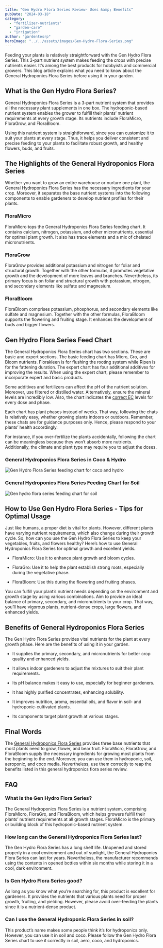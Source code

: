 ```yaml
---
title: "Gen Hydro Flora Series Review- Uses &amp; Benefits"
pubDate: "2024-03-18"
category:
  - "fertilizer-nutrients"
  - "garden-care"
  - "irrigation"
author: "gardentesrp"
heroImage: "../../assets/images/Gen-Hydro-Flora-Series.png"
---
```


Feeding your plants is relatively straightforward with the Gen Hydro Flora Series. This 3-part nutrient system makes feeding the crops with precise nutrients easier. It’s among the best products for hobbyists and commercial growers. This blog article explains what you need to know about the General Hydroponics Flora Series before using it in your garden.

## What is the Gen Hydro Flora Series?

General Hydroponics Flora Series is a 3-part nutrient system that provides all the necessary plant supplements in one box. The hydroponic-based nutrient system enables the grower to fulfill their plants’ nutrient requirements at every growth stage. Its nutrients include FloraMicro, FloraGrow, and FloraBloom.

Using this nutrient system is straightforward, since you can customize it to suit your plants at every stage. Thus, it helps you deliver consistent and precise feeding to your plants to facilitate robust growth, and healthy flowers, buds, and fruits.

## The Highlights of the General Hydroponics Flora Series

Whether you want to grow an entire warehouse or nurture one plant, the General Hydroponics Flora Series has the necessary ingredients for your crop. Moreover, it separates the base nutrient systems into the following components to enable gardeners to develop nutrient profiles for their plants.

### FloraMicro

FloraMicro tops the General Hydroponics Flora Series feeding chart. It contains calcium, nitrogen, potassium, and other micronutrients, essential for optimal plant growth. It also has trace elements and a mix of chelated micronutrients.

### FloraGrow

FloraGrow provides additional potassium and nitrogen for foliar and structural growth. Together with the other formulas, it promotes vegetative growth and the development of more leaves and branches. Nevertheless, its primary focus is on foliar and structural growth with potassium, nitrogen, and secondary elements like sulfate and magnesium.

### FloraBloom

FloraBloom comprises potassium, phosphorus, and secondary elements like sulfate and magnesium. Together with the other formulas, FloraBloom supports the flowering and fruiting stage. It enhances the development of buds and bigger flowers.

## Gen Hydro Flora Series Feed Chart

The General Hydroponics Flora Series chart has two sections. These are basic and expert sections. The basic feeding chart has Micro, Gro, and Bloom nutrients. Florakleen is for flushing the rooting system while Ripen is for the fattening duration. The expert chart has four additional additives for improving the results. When using the expert chart, please remember to incorporate expert and basic products.

Some additives and fertilizers can affect the pH of the nutrient solution. Moreover, use filtered or distilled water. Alternatively, ensure the mineral levels are incredibly low. Also, the chart indicates the [correct EC](https://garden.gnmnetworks.com/best-ec-meter-for-hydroponics-top-5-reviews/) levels for every dose and phase.

Each chart has plant phases instead of weeks. That way, following the chats is relatively easy, whether growing plants indoors or outdoors. Remember, these chats are for guidance purposes only. Hence, please respond to your plants’ health accordingly.

For instance, if you over-fertilize the plants accidentally, following the chart can be meaningless because they won’t absorb more nutrients. Additionally, the climate and plant type may require you to adjust the doses.

### General Hydroponics Flora Series in Coco & Hydro

![Gen Hydro Flora Series feeding chart for coco and hydro](../../assets/images/General-Hydroponics-Flora-Series-feeding-chart-1024x470.jpeg)

### General Hydroponics Flora Series Feeding Chart for Soil

![Gen hydro flora series feeding chart for soil](../../assets/images/General-Hydroponics-Flora-Series-Feeding-Chart-for-Soil-1024x470.jpeg)

## How to Use Gen Hydro Flora Series - Tips for Optimal Usage

Just like humans, a proper diet is vital for plants. However, different plants have varying nutrient requirements, which also change during their growth cycle. So, how can you use the Gen Hydro Flora Series to keep your vegetables, fruits, and flowers healthy? Here’s how to use General Hydroponics Flora Series for optimal growth and excellent yields.

- FloraMicro: Use it to enhance plant growth and bloom cycles.

- FloraGro: Use it to help the plant establish strong roots, especially during the vegetative phase.

- FloraBloom: Use this during the flowering and fruiting phases.

You can fulfill your plant’s nutrient needs depending on the environment and growth stage by using various combinations. Aim to provide an ideal balance of primary, secondary, and micronutrients to your crop. That way, you’ll have vigorous plants, nutrient-dense crops, large flowers, and enhanced yields.

## Benefits of General Hydroponics Flora Series

The Gen Hydro Flora Series provides vital nutrients for the plant at every growth phase. Here are the benefits of using it in your garden.

- It supplies the primary, secondary, and micronutrients for better crop quality and enhanced yields.

- It allows indoor gardeners to adjust the mixtures to suit their plant requirements.

- Its pH balance makes it easy to use, especially for beginner gardeners.

- It has highly purified concentrates, enhancing solubility.

- It improves nutrition, aroma, essential oils, and flavor in soil- and hydroponic-cultivated plants.

- Its components target plant growth at various stages.

## Final Words

The [General Hydroponics Flora Series](https://generalhydroponics.com/products/floraseries/) provides three base nutrients that most plants need to grow, flower, and bear fruit. FloraMicro, FloraGrow, and FloraBloom supply the necessary ingredients for growing most plants from the beginning to the end. Moreover, you can use them in hydroponic, soil, aeroponic, and coco media. Nevertheless, use them correctly to reap the benefits listed in this general hydroponics flora series review.

## FAQ

### What is the Gen Hydro Flora Series?

The General Hydroponics Flora Series is a nutrient system, comprising FloraMicro, FloraGro, and FloraBloom, which helps growers fulfill their plants’ nutrient requirements at all growth stages. FloraMicro is the primary or building block of this hydroponic-based nutrient system.

### How long can the General Hydroponics Flora Series last?

The Gen Hydro Flora Series has a long shelf life. Unopened and stored properly in a cool environment and out of sunlight, the General Hydroponics Flora Series can last for years. Nevertheless, the manufacturer recommends using the contents in opened bottles within six months while storing it in a cool, dark environment.

### Is Gen Hydro Flora Series good?

As long as you know what you’re searching for, this product is excellent for gardeners. It provides the nutrients that various plants need for proper growth, fruiting, and yielding. However, please avoid over-feeding the plants since it is a nutrient-dense product.

### Can I use the General Hydroponic Flora Series in soil?

This product’s name makes some people think it’s for hydroponics only. However, you can use it in soil and coco. Please follow the Gen Hydro Flora Series chart to use it correctly in soil, aero, coco, and hydroponics.
